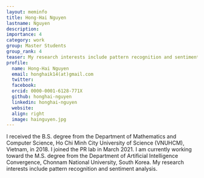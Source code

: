 ```yaml
---
layout: meminfo
title: Hong-Hai Nguyen
lastname: Nguyen
description:
importance: 4
category: work
group: Master Students
group_rank: 4
teaser: My research interests include pattern recognition and sentiment analysis.
profile:
  name: Hong-Hai Nguyen
  email: honghaik14(at)gmail.com
  twitter:
  facebook:
  orcid: 0000-0001-6128-771X
  github: honghai-nguyen
  linkedin: honghai-nguyen
  website:
  align: right
  image: hainguyen.jpg
---
```



I received the B.S. degree from the Department of Mathematics and Computer Science, Ho Chi Minh City University of Science (VNUHCM), Vietnam, in 2018. I joined the PR lab in March 2021. I am currently working toward the M.S. degree from the Department of Artificial Intelligence Convergence, Chonnam National University, South Korea. My research interests include pattern recognition and sentiment analysis.

